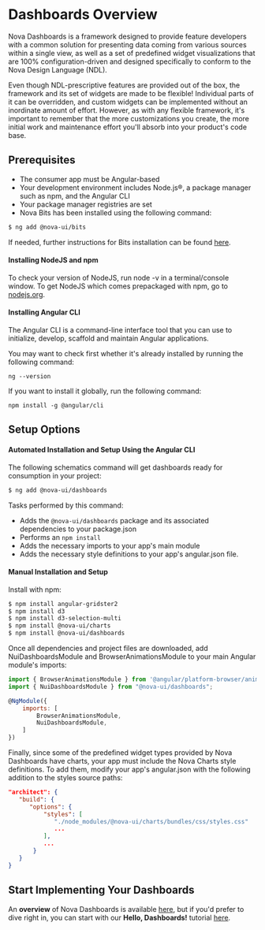 # Dashboards Overview

Nova Dashboards is a framework designed to provide feature developers with a common solution for 
presenting data coming from various sources within a single view, as well as a set of predefined widget 
visualizations that are 100% configuration-driven and designed specifically to conform to the Nova Design 
Language (NDL).

Even though NDL-prescriptive features are provided out of the box, the framework and its set of widgets 
are made to be flexible! Individual parts of it can be overridden, and custom widgets can be implemented 
without an inordinate amount of effort. However, as with any flexible framework, it's important to 
remember that the more customizations you create, the more initial work and maintenance effort you'll 
absorb into your product's code base. 

## Prerequisites
* The consumer app must be Angular-based
* Your development environment includes Node.js®, a package manager such as npm, and the Angular CLI
* Your package manager registries are set
* Nova Bits has been installed using the following command:
```sh
$ ng add @nova-ui/bits
```
If needed, further instructions for Bits installation can be found 
<a href="https://nova-ui.solarwinds.io/bits/release_v12.x/" target="_blank">here</a>.


#### Installing NodeJS and npm
To check your version of NodeJS, run node -v in a terminal/console window.
To get NodeJS which comes prepackaged with npm, go to <a href="https://nodejs.org/en/" target="_blank">nodejs.org</a>.

#### Installing Angular CLI
The Angular CLI is a command-line interface tool that you can use to initialize, develop, scaffold and 
maintain Angular applications. 

You may want to check first whether it's already installed by running the following command: 
```
ng --version
```
If you want to install it globally, run the following command: 
```
npm install -g @angular/cli
```

## Setup Options
#### Automated Installation and Setup Using the Angular CLI
The following schematics command will get dashboards ready for consumption in your project:
```sh
$ ng add @nova-ui/dashboards
```

Tasks performed by this command:
* Adds the `@nova-ui/dashboards` package and its associated dependencies to your package.json
* Performs an `npm install`
* Adds the necessary imports to your app's main module
* Adds the necessary style definitions to your app's angular.json file.

#### Manual Installation and Setup
Install with npm:
```sh
$ npm install angular-gridster2
$ npm install d3
$ npm install d3-selection-multi
$ npm install @nova-ui/charts
$ npm install @nova-ui/dashboards
```

Once all dependencies and project files are downloaded, add NuiDashboardsModule and 
BrowserAnimationsModule to your main Angular module's imports:
```js
import { BrowserAnimationsModule } from '@angular/platform-browser/animations';
import { NuiDashboardsModule } from "@nova-ui/dashboards";

@NgModule({
    imports: [
        BrowserAnimationsModule,
        NuiDashboardsModule,
    ]
})
```

Finally, since some of the predefined widget types provided by Nova Dashboards have charts, your app must 
include the Nova Charts style definitions. To add them, modify your app's angular.json with the following 
addition to the styles source paths:
```json
"architect": {
   "build": {
      "options": {
          "styles": [
             "./node_modules/@nova-ui/charts/bundles/css/styles.css"
             ...
          ],
          ...
       }     
   }
}
```

## Start Implementing Your Dashboards
An **overview** of Nova Dashboards is available 
<a href="https://nova-ui.solarwinds.io/dashboards/release_v12.x/additional-documentation/overview.html">here</a>,
but if you'd prefer to dive right in, you can start with our **Hello, Dashboards!** tutorial 
<a href="https://nova-ui.solarwinds.io/dashboards/release_v12.x/additional-documentation/tutorials/hello-dashboards.html">here</a>.

[//]: # (Line breaks leave breathing room when the user scrolls to the bottom)
<br>
<br>
